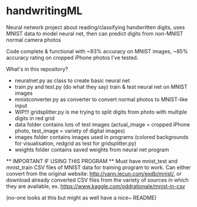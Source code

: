 # handwritingML
Neural network project about reading/classifying handwritten digits, uses MNIST data to model neural net, then can predict digits from non-MNIST normal camera photos

Code complete & functional with ~93% accuracy on MNIST images, ~85% accuracy rating on cropped iPhone photos I've tested.

What's in this repository?
- neuralnet.py as class to create basic neural net
- train.py and test.py (do what they say) train & test neural net on MNIST images
- mnistconverter.py as converter to convert normal photos to MNIST-like input
- WIP!!! gridsplitter.py is me trying to split digits from photo with multiple digits in red grid
- data folder contains lots of test images (actual_image = cropped iPhone photo, test_image = variety of digital images)
- images folder contains images used in programs (colored backgrounds for visualisation, redgrid as test for gridsplitter.py)
- weights folder contains saved weights from neural net program

** IMPORTANT IF USING THIS PROGRAM ** 
Must have mnist_test and mnist_train CSV files of MNIST data for training program to work.
Can either convert from the original website: http://yann.lecun.com/exdb/mnist/, 
or download already converted CSV files from the variety of sources in which they are available, ex. https://www.kaggle.com/oddrationale/mnist-in-csv

(no-one looks at this but might as well have a nice~ README)
